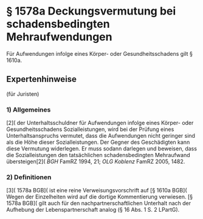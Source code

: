 # § 1578a Deckungsvermutung bei schadensbedingten Mehraufwendungen
Für Aufwendungen infolge eines Körper- oder Gesundheitsschadens gilt § 1610a.
## Expertenhinweise
(für Juristen)
### 1) Allgemeines
[2]( der Unterhaltsschuldner für Aufwendungen infolge eines Körper- oder Gesundheitsschadens Sozialleistungen, wird bei der Prüfung eines Unterhaltsanspruchs vermutet, dass die Aufwendungen nicht geringer sind als die Höhe dieser Sozialleistungen. Der Gegner des Geschädigten kann diese Vermutung widerlegen. Er muss sodann darlegen und beweisen, dass die Sozialleistungen den tatsächlichen schadensbedingten Mehraufwand übersteigen[2]( _BGH_ FamRZ 1994, 21; _OLG_ _Koblenz_ FamRZ 2005, 1482.
### 2) Definitionen
[3]( 1578a BGB]( ist eine reine Verweisungsvorschrift auf [§ 1610a BGB]( Wegen der Einzelheiten wird auf die dortige Kommentierung verwiesen.
[§ 1578a BGB]( gilt auch für den nachpartnerschaftlichen Unterhalt nach der Aufhebung der Lebenspartnerschaft analog (§ 16 Abs. 1 S. 2 LPartG).